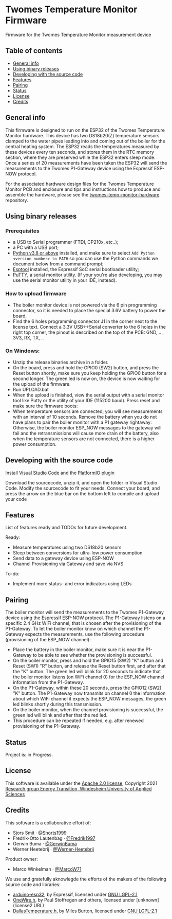 # Twomes Temperature Monitor Firmware
Firmware for the Twomes Temperature Monitor measurement device 

## Table of contents
* [General info](#general-info)
* [Using binary releases](#using-binary-releases)
* [Developing with the source code ](#developing-with-the-source-code) 
* [Features](#features)
* [Pairing](#pairing)
* [Status](#status)
* [License](#license)
* [Credits](#credits)

## General info
This firmware is designed to run on the ESP32 of the Twomes Temperature Monitor hardware. This device has two DS18b20(Z) temperature sensors clamped to the water pipes leading into and coming out of the boiler for the central heating system.
The ESP32 reads the temperatures measured by these devices every ten seconds, and stores them in the RTC memory section, where they are preserved while the ESP32 enters sleep mode.
Once a series of 20 measurements have been taken the ESP32 will send the measurements to the Twomes P1-Gateway device using the Espressif ESP-NOW protocol.

For the associated hardware design files for the Twomes Temperature Monitor PCB and enclosure and tips and instructions how to produce and assemble the hardware, please see the [twomes-temp-monitor-hardware](https://github.com/energietransitie/twomes-temp-monitor-hardware) repository. 

## Using binary releases
### Prerequisites
*	a USB to Serial programmer (FTDI, CP210x, etc..);
*	a PC with a USB port;
*	[Python v3.8 or above](https://www.python.org/downloads/) installed, and make sure to select `Add Python <version number> to PATH` so you can use the Python commands we document below from a command prompt;
*	[Esptool](https://github.com/espressif/esptool) installed, the Espressif SoC serial bootloader utility;
*	[PuTTY](https://www.chiark.greenend.org.uk/~sgtatham/putty/), a serial monitor utility. (If your you're also developing, you may use the serial monitor utility in your IDE, instead).

### How to upload firmware
* The boiler monitor device is not powered via the 6 pin programming connector, so it is needed to place the special 3.6V battery to power the board.
* Find the 6 holes programming connector J1 in the corner next to the license text. Connect a 3.3V USB<->Serial converter to the 6 holes in the right top corner, the pinout is described on the top of the PCB: GND, .. , 3V3, RX, TX, .. 

### On Windows:
* Unzip the release binaries archive in a folder.  
* On the board, press and hold the GPIO0 (SW2) button, and press the Reset button shortly, make sure you keep holding the GPIO0 button for a second longer. The green led is now on, the device is now waiting for the upload of the firmware. 
* Run UPLOAD.bat
* When the upload is finished, view the serial output with a serial monitor tool like Putty or the utility of your IDE (115200 baud). Press reset and make sure the firmware boots: 
* When temperature sensors are connected, you will see measurements with an interval of 10 seconds. Remove the battery when you do not have plans to pair the boiler monitor with a P1 gateway rightaway: Otherwise, the boiler monitor ESP_NOW messages to the gateway will fail and the retransmissions will cause more drain of the battery, also when the temperature sensors are not connected, there is a higher power consumption. 

## Developing with the source code 
Install [Visual Studio Code](https://code.visualstudio.com/) and the [PlatformIO](https://platformio.org/platformio-ide) plugin

Download the sourcecode, unzip it, and open the folder in Visual Studio Code.
Modify the sourcecode to fit your needs. Connect your board, and press the arrow on the blue bar on the bottom left to compile and upload your code

## Features
List of features ready and TODOs for future development. 

Ready:
* Measure temperatures using two DS18b20 sensors
* Sleep between conversions for ultra-low power consumption
* Send data to a gateway device using ESP-NOW
* Channel Provisioning via Gateway and save via NVS

To-do:
* Implement more status- and error indicators using LEDs

## Pairing
The boiler monitor will send the measurements to the Twomes P1-Gateway device using the Espressif ESP-NOW protocol. The P1-Gateway listens on a specific 2.4 GHz WiFi channel, that is chosen after the provisioning of the P1-Gateway. To let the boiler monitor know on which channel the P1-Gateway expects the measurements, use the following procedure (provisioning of the ESP_NOW channel):
* Place the battery in the boiler monitor, make sure it is near the P1-Gateway to be able to see whether the provisioning is successful.
* On the boiler monitor, press and hold the GPIO15 (SW2) "K" button and Reset (SW1) "R" button, and release the Reset button first, and after that the "K" button. The green led will blink for 20 seconds to indicate that the boiler monitor listens (on WiFi channel 0) for the ESP_NOW channel information from the P1-Gateway.
* On the P1-Gateway, within these 20 seconds, press the GPIO12 (SW2) "K" button. The P1-Gateway now transmits on channel 0 the information about which WiFi channel it expects the ESP_NOW messages, the green led blinks shortly during this transmission.
* On the boiler monitor, when the channel provisioning is successful, the green led will blink and after that the red led.
* This procedure can be repeated if needed, e.g. after renewed provisioning of the P1-Gateway.

## Status
Project is: in Progress.

## License
This software is available under the [Apache 2.0 license](./LICENSE.md), Copyright 2021 [Research group Energy Transition, Windesheim University of Applied Sciences](https://windesheim.nl/energietransitie) 

## Credits
This software is a collaborative effort of:
* Sjors Smit ·  [@Shorts1999](https://github.com/Shorts1999)
* Fredrik-Otto Lautenbag ·  [@Fredrik1997](https://github.com/Fredrik1997)
* Gerwin Buma ·  [@GerwinBuma](https://github.com/GerwinBuma) 
* Werner Heetebrij ·  [@Werner-Heetebrij](https://github.com/Werner-Heetebrij)

Product owner:
* Marco Winkelman · [@MarcoW71](https://github.com/MarcoW71)

We use and gratefully aknowlegde the efforts of the makers of the following source code and libraries:

* [arduino-esp32](https://github.com/espressif/arduino-esp32), by Espressif, licensed under [GNU LGPL-2.1](https://github.com/espressif/arduino-esp32/blob/master/LICENSE.md)
* [OneWire.h](https://github.com/PaulStoffregen/OneWire), by Paul Stoffregen and others, licensed under [unknown](license2 URL)
* [DallasTemperature.h](https://github.com/milesburton/Arduino-Temperature-Control-Library), by Miles Burton, licensed under [GNU LGPL-2.1](https://github.com/milesburton/Arduino-Temperature-Control-Library#license)
